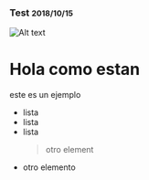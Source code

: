 
### Test <small>2018/10/15</small>
![Alt text](http://placehold.it/850x350) 

# Hola como estan
este es un ejemplo
- lista
- lista
- lista
   > otro element
- otro elemento